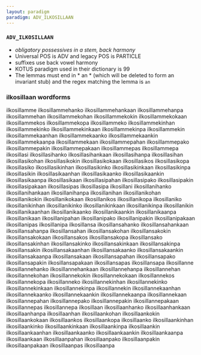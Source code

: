 ```yaml
---
layout: paradigm
paradigm: ADV_ILKOSILLAAN
---
```

### ` ADV_ILKOSILLAAN `

* _obligatory possessives in a stem, back harmony_
* Universal POS is ADV and legacy POS is PARTICLE
* suffixes use back vowel harmony
* KOTUS paradigm used in their dictionary is 99
* The lemmas must end in * an * (which will be deleted to form an invariant stub) and the regex matching the lemma is ` an `

### ilkosillaan wordforms

ilkosillamme
ilkosillammehanko
ilkosillammehankaan
ilkosillammehanpa
ilkosillammehan
ilkosillammekohan
ilkosillammekokin
ilkosillammekokaan
ilkosillammekos
ilkosillammekopa
ilkosillammeko
ilkosillammekinhan
ilkosillammekinko
ilkosillammekinkaan
ilkosillammekinpa
ilkosillammekin
ilkosillammekaanhan
ilkosillammekaanko
ilkosillammekaankin
ilkosillammekaanpa
ilkosillammekaan
ilkosillammepahan
ilkosillammepako
ilkosillammepakin
ilkosillammepakaan
ilkosillammepas
ilkosillammepa
ilkosillasi
ilkosillasihanko
ilkosillasihankaan
ilkosillasihanpa
ilkosillasihan
ilkosillasikohan
ilkosillasikokin
ilkosillasikokaan
ilkosillasikos
ilkosillasikopa
ilkosillasiko
ilkosillasikinhan
ilkosillasikinko
ilkosillasikinkaan
ilkosillasikinpa
ilkosillasikin
ilkosillasikaanhan
ilkosillasikaanko
ilkosillasikaankin
ilkosillasikaanpa
ilkosillasikaan
ilkosillasipahan
ilkosillasipako
ilkosillasipakin
ilkosillasipakaan
ilkosillasipas
ilkosillasipa
ilkosillani
ilkosillanihanko
ilkosillanihankaan
ilkosillanihanpa
ilkosillanihan
ilkosillanikohan
ilkosillanikokin
ilkosillanikokaan
ilkosillanikos
ilkosillanikopa
ilkosillaniko
ilkosillanikinhan
ilkosillanikinko
ilkosillanikinkaan
ilkosillanikinpa
ilkosillanikin
ilkosillanikaanhan
ilkosillanikaanko
ilkosillanikaankin
ilkosillanikaanpa
ilkosillanikaan
ilkosillanipahan
ilkosillanipako
ilkosillanipakin
ilkosillanipakaan
ilkosillanipas
ilkosillanipa
ilkosillansa
ilkosillansahanko
ilkosillansahankaan
ilkosillansahanpa
ilkosillansahan
ilkosillansakohan
ilkosillansakokin
ilkosillansakokaan
ilkosillansakos
ilkosillansakopa
ilkosillansako
ilkosillansakinhan
ilkosillansakinko
ilkosillansakinkaan
ilkosillansakinpa
ilkosillansakin
ilkosillansakaanhan
ilkosillansakaanko
ilkosillansakaankin
ilkosillansakaanpa
ilkosillansakaan
ilkosillansapahan
ilkosillansapako
ilkosillansapakin
ilkosillansapakaan
ilkosillansapas
ilkosillansapa
ilkosillanne
ilkosillannehanko
ilkosillannehankaan
ilkosillannehanpa
ilkosillannehan
ilkosillannekohan
ilkosillannekokin
ilkosillannekokaan
ilkosillannekos
ilkosillannekopa
ilkosillanneko
ilkosillannekinhan
ilkosillannekinko
ilkosillannekinkaan
ilkosillannekinpa
ilkosillannekin
ilkosillannekaanhan
ilkosillannekaanko
ilkosillannekaankin
ilkosillannekaanpa
ilkosillannekaan
ilkosillannepahan
ilkosillannepako
ilkosillannepakin
ilkosillannepakaan
ilkosillannepas
ilkosillannepa
ilkosillaan
ilkosillaanhanko
ilkosillaanhankaan
ilkosillaanhanpa
ilkosillaanhan
ilkosillaankohan
ilkosillaankokin
ilkosillaankokaan
ilkosillaankos
ilkosillaankopa
ilkosillaanko
ilkosillaankinhan
ilkosillaankinko
ilkosillaankinkaan
ilkosillaankinpa
ilkosillaankin
ilkosillaankaanhan
ilkosillaankaanko
ilkosillaankaankin
ilkosillaankaanpa
ilkosillaankaan
ilkosillaanpahan
ilkosillaanpako
ilkosillaanpakin
ilkosillaanpakaan
ilkosillaanpas
ilkosillaanpa

